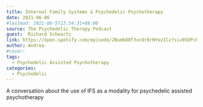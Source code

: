 ```yaml
---
title: Internal Family Systems & Psychedelic Psychotherapy
date: 2021-06-06
#lastmod: 2021-06-5T23:54:31+08:00
source: The Psychedelic Therapy Podcast
guest:  Richard Schwartz
link: https://open.spotify.com/episode/2Numb88f3xcOr6rWYozICz?si=95bPcBvwTHau0Lf_z9Y_0A
author: Andrea
#cover: 
tags:
  - Psychedelic Assisted Psychotherapy
categories:
  - Psychedelic
---
```


A conversation about the use of IFS as a modality for psychedelic assisted psychotherapy

<!--more-->
